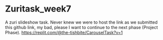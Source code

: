 # Zuritask_week7
A zuri slideshow task.
Never knew we were to host the link as we submitted this github link, my bad, please I want to continue to the next phase (Project Phase).
https://replit.com/@the-tishbite/CarouselTask?v=1
